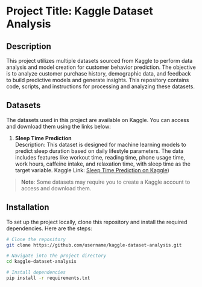 # Project Title: Kaggle Dataset Analysis

## Description
This project utilizes multiple datasets sourced from Kaggle to perform data analysis and model creation for customer behavior prediction. The objective is to analyze customer purchase history, demographic data, and feedback to build predictive models and generate insights. This repository contains code, scripts, and instructions for processing and analyzing these datasets.

## Datasets
The datasets used in this project are available on Kaggle. You can access and download them using the links below:

1. **Sleep Time Prediction**  
   Description: This dataset is designed for machine learning models to predict sleep duration based on daily lifestyle parameters. The data includes features like workout time, reading time, phone usage time, work hours, caffeine intake, and relaxation time, with sleep time as the target variable.
   Kaggle Link: [Sleep Time Prediction on Kaggle](https://www.kaggle.com/datasets/govindaramsriram/sleep-time-prediction))


> **Note**: Some datasets may require you to create a Kaggle account to access and download them.

## Installation
To set up the project locally, clone this repository and install the required dependencies. Here are the steps:

```bash
# Clone the repository
git clone https://github.com/username/kaggle-dataset-analysis.git

# Navigate into the project directory
cd kaggle-dataset-analysis

# Install dependencies
pip install -r requirements.txt
